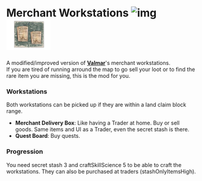 <!--Read this in github to have all the visuals and formatting: https://github.com/manux32/7dtdSdxMods/tree/master/Manux_MerchantWorkstations-->
# Merchant Workstations ![img](https://manux32.github.io/7dtd_miscImages/traderVendingMachine.png) ![img](Icons/workstationQuest.png)

A modified/improved version of [**Valmar**](https://7daystodie.com/forums/showthread.php?32219-Valmar-s-Mod-Collection)'s merchant workstations.  
If you are tired of running arround the map to go sell your loot or to find the rare item you are missing, this is the mod for you.

### Workstations
Both workstations can be picked up if they are within a land claim block range.
- **Merchant Delivery Box**: Like having a Trader at home. Buy or sell goods. Same items and UI as a Trader, even the secret stash is there.
- **Quest Board**: Buy quests.  


### Progression
You need secret stash 3 and craftSkillScience 5 to be able to craft the workstations. They can also be purchased at traders (stashOnlyItemsHigh).
